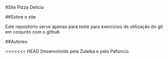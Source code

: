 #Site Pizza Delicia

##Sobre o site

 Este repositorio serve apenas para teste para exercicios de utilização do git em conjunto com o github

 ##Autores

<<<<<<< HEAD
 Desenvolvido pela Zuleika e pelo Pafúncio

